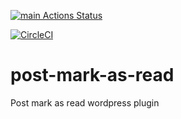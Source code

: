 [![main Actions Status](https://github.com/algoblend/post-mark-as-read/workflows/php/badge.svg)](https://github.com/algoblend/post-mark-as-read/actions)

[![CircleCI](https://circleci.com/gh/algoblend/post-mark-as-read/tree/main.svg?style=shield)](https://circleci.com/gh/algoblend/post-mark-as-read/tree/main)

# post-mark-as-read
Post mark as read wordpress plugin
